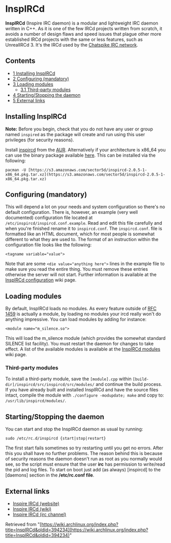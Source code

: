 # InspIRCd

**InspIRCd** (Inspire IRC daemon) is a modular and lightweight IRC daemon written in C++. As it is one of the few IRCd projects written from scratch, it avoids a number of design flaws and speed issues that plague other more established IRCd projects with the same or less features, such as UnrealIRCd 3\. It's the IRCd used by the [Chatspike IRC network](http://www.chatspike.net/).

## Contents

*   [1 Installing InspIRCd](#Installing_InspIRCd)
*   [2 Configuring (mandatory)](#Configuring_.28mandatory.29)
*   [3 Loading modules](#Loading_modules)
    *   [3.1 Third-party modules](#Third-party_modules)
*   [4 Starting/Stopping the daemon](#Starting.2FStopping_the_daemon)
*   [5 External links](#External_links)

## Installing InspIRCd

**Note:** Before you begin, check that you do not have any user or group named `inspired` as the package will create and run using this user privileges (for security reasons).

Install [inspircd](https://aur.archlinux.org/packages.php?ID=22429) from the [AUR](/index.php/AUR "AUR"). Alternatively if your architecture is x86_64 you can use the binary package available [here](https://s3.amazonaws.com/sector5d/inspircd-2.0.5-1-x86_64.pkg.tar.xz). This can be installed via the following:

```
pacman -U [https://s3.amazonaws.com/sector5d/inspircd-2.0.5-1-x86_64.pkg.tar.xz](https://s3.amazonaws.com/sector5d/inspircd-2.0.5-1-x86_64.pkg.tar.xz)

```

## Configuring (mandatory)

This will depend a lot on your needs and system configuration so there's no default configuration. There is, however, an example (very well documented) configuration file located at `/etc/inspircd/inspircd.conf.example`. Read and edit this file carefully and when you're finished rename it to `inspircd.conf`. The `inspircd.conf`. file is formatted like an HTML document, which for most people is somewhat different to what they are used to. The format of an instruction within the configuration file looks like the following:

```
<tagname variable="value">

```

Note that are some `<die value="anything here">` lines in the example file to make sure you read the entire thing. You must remove these entries otherwise the server will not start. Further information is available at the [InspIRCd configuration](http://wiki.inspircd.org/Configuration) wiki page.

## Loading modules

By default, InspIRCd loads no modules. As every feature outside of [RFC 1459](http://tools.ietf.org/html/rfc1459) is actually a module, by loading no modules your ircd really won't do anything impressive. You can load modules by adding for instance:

```
<module name="m_silence.so">

```

This will load the m_silence module (which provides the somewhat standard SILENCE list facility). You must restart the daemon for changes to take effect. A list of the available modules is available at the [InspIRCd modules](http://wiki.inspircd.org/modules) wiki page.

### Third-party modules

To install a third-party module, save the `[module].cpp` within `[build-dir]/inspircd/src/inspircd/src/modules/` and continue the build process. If you have already built and installed InspIRCd and have the source files intact, compile the module with `./configure -modupdate; make` and copy to: `/usr/lib/inspircd/modules/`.

## Starting/Stopping the daemon

You can start and stop the InspIRCd daemon as usual by running:

```
sudo /etc/rc.d/inspircd {start|stop|restart}

```

The first start fails sometimes so try restarting until you get no errors. After this you shall have no further problems. The reason behind this is because of security reasons the daemon doesn't run as root as you normally would see, so the script must ensure that the user **irc** has permission to write/read the pid and log files. To start on boot just add (as always) [inspircd] to the [daemons] section in the **/etc/rc.conf file**.

## External links

*   [Inspire IRCd (website)](http://www.inspircd.org)
*   [Inspire IRCd (wiki)](http://wiki.inspircd.org/Main_Page)
*   [Inspire IRCd (irc channel)](irc://irc.inspircd.org/inspircd)

Retrieved from "[https://wiki.archlinux.org/index.php?title=InspIRCd&oldid=394234](https://wiki.archlinux.org/index.php?title=InspIRCd&oldid=394234)"